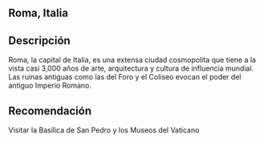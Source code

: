 ## Roma, Italia

## Descripción

Roma, la capital de Italia, es una extensa ciudad cosmopolita que tiene a la vista casi 3,000 años de arte, arquitectura y cultura de influencia mundial. Las ruinas antiguas como las del Foro y el Coliseo evocan el poder del antiguo Imperio Romano. 

## Recomendación

Visitar la Basílica de San Pedro y los Museos del Vaticano

